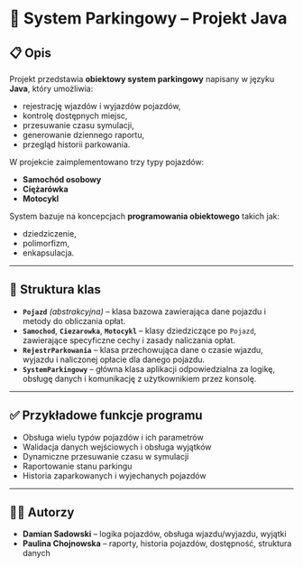 # 🚗 System Parkingowy – Projekt Java

## 📋 Opis

Projekt przedstawia **obiektowy system parkingowy** napisany w języku **Java**, który umożliwia:

- rejestrację wjazdów i wyjazdów pojazdów,
- kontrolę dostępnych miejsc,
- przesuwanie czasu symulacji,
- generowanie dziennego raportu,
- przegląd historii parkowania.

W projekcie zaimplementowano trzy typy pojazdów:

- **Samochód osobowy**
- **Ciężarówka**
- **Motocykl**

System bazuje na koncepcjach **programowania obiektowego** takich jak:
- dziedziczenie,
- polimorfizm,
- enkapsulacja.

---

## 🧩 Struktura klas

- **`Pojazd`** *(abstrakcyjna)* – klasa bazowa zawierająca dane pojazdu i metody do obliczania opłat.
- **`Samochod`**, **`Ciezarowka`**, **`Motocykl`** – klasy dziedziczące po `Pojazd`, zawierające specyficzne cechy i zasady naliczania opłat.
- **`RejestrParkowania`** – klasa przechowująca dane o czasie wjazdu, wyjazdu i naliczonej opłacie dla danego pojazdu.
- **`SystemParkingowy`** – główna klasa aplikacji odpowiedzialna za logikę, obsługę danych i komunikację z użytkownikiem przez konsolę.

---

## ✅ Przykładowe funkcje programu

- Obsługa wielu typów pojazdów i ich parametrów
- Walidacja danych wejściowych i obsługa wyjątków
- Dynamiczne przesuwanie czasu w symulacji
- Raportowanie stanu parkingu
- Historia zaparkowanych i wyjechanych pojazdów

---

## 👨‍💻 Autorzy

- **Damian Sadowski** – logika pojazdów, obsługa wjazdu/wyjazdu, wyjątki
- **Paulina Chojnowska** – raporty, historia pojazdów, dostępność, struktura danych
